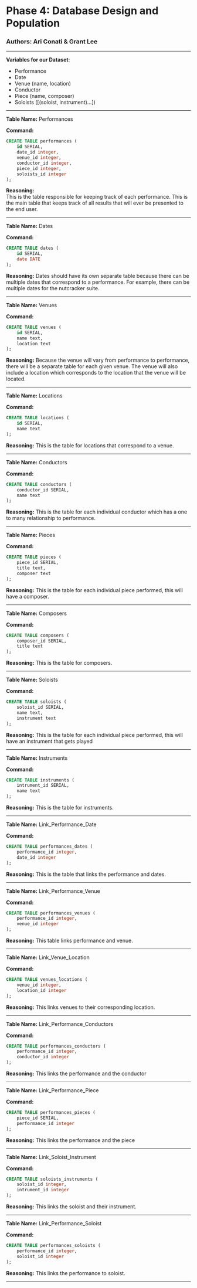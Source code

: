 # Phase 4: Database Design and Population

### **Authors**: Ari Conati & Grant Lee

------

**Variables for our Dataset**:

* Performance
* Date
* Venue (name, location)
* Conductor
* Piece (name, composer)
* Soloists ([(soloist, instrument)...])

------

**Table Name:** Performances  

**Command:** 
```SQL
CREATE TABLE performances (
    id SERIAL,
    date_id integer,
    venue_id integer,
    conductor_id integer,
    piece_id integer,
    soloists_id integer
);

```
**Reasoning:**   
This is the table responsible for keeping track of each performance. This is the main table that keeps track of all results that will ever be presented to the end user.

------

**Table Name:** Dates

**Command:**    
```SQL
CREATE TABLE dates (
    id SERIAL,
    date DATE
);
```
**Reasoning:**
Dates should have its own separate table because there can be multiple dates that correspond to a performance. For example, there can be multiple dates for the nutcracker suite.
 
------

**Table Name:** Venues 

**Command:** 
```SQL
CREATE TABLE venues (
    id SERIAL,
    name text,
    location text
);
```
**Reasoning:**
Because the venue will vary from performance to performance, there will be a separate table for each given venue. The venue will also include a location which corresponds to the location that the venue will be located.
 
------

**Table Name:** Locations 

**Command:** 
```SQL
CREATE TABLE locations (
    id SERIAL,
    name text
);
```
**Reasoning:**
This is the table for locations that correspond to a venue.
 
------

**Table Name:** Conductors 

**Command:** 
```SQL
CREATE TABLE conductors (
    conductor_id SERIAL,
    name text
);
```
**Reasoning:**
This is the table for each individual conductor which has a one to many relationship to performance.

------

**Table Name:** Pieces

**Command:** 
```SQL
CREATE TABLE pieces (
    piece_id SERIAL,
    title text,
    composer text
);
```
**Reasoning:**
This is the table for each individual piece performed, this will have a composer. 

------

**Table Name:** Composers

**Command:** 
```SQL
CREATE TABLE composers (
    composer_id SERIAL,
    title text
);
```
**Reasoning:**
This is the table for composers.

------


**Table Name:** Soloists

**Command:** 
```SQL
CREATE TABLE soloists (
    soloist_id SERIAL,
    name text,
    instrument text
);
```
**Reasoning:**
This is the table for each individual piece performed, this will have an instrument that gets played

------

**Table Name:** Instruments

**Command:** 
```SQL
CREATE TABLE instruments (
    intrument_id SERIAL,
    name text
);
```
**Reasoning:**
This is the table for instruments.

------

**Table Name:** Link_Performance_Date

**Command:** 
```SQL
CREATE TABLE performances_dates (
    performance_id integer,
    date_id integer
);
```
**Reasoning:**
This is the table that links the performance and dates.

------

**Table Name:** Link_Performance_Venue

**Command:** 
```SQL
CREATE TABLE performances_venues (
    performance_id integer,
    venue_id integer
);
```
**Reasoning:**
This table links performance and venue.

------

**Table Name:** Link_Venue_Location

**Command:** 
```SQL
CREATE TABLE venues_locations (
    venue_id integer,
    location_id integer
);
```
**Reasoning:**
This links venues to their corresponding location.

------

**Table Name:** Link_Performance_Conductors

**Command:** 
```SQL
CREATE TABLE performances_conductors (
    performance_id integer,
    conductor_id integer
);

```
**Reasoning:**
This links the performance and the conductor 

------

**Table Name:** Link_Performance_Piece

**Command:** 
```SQL
CREATE TABLE performances_pieces (
    piece_id SERIAL,
    performance_id integer
);
```
**Reasoning:**
This links the performance and the piece 

------

**Table Name:** Link_Soloist_Instrument 

**Command:** 
```SQL
CREATE TABLE soloists_instruments (
    soloist_id integer,
    intrument_id integer
);
```
**Reasoning:**
This links the soloist and their instrument.

------

**Table Name:** Link_Performance_Soloist

**Command:** 
```SQL
CREATE TABLE performances_soloists (
    performance_id integer,
    soloist_id integer
);
```
**Reasoning:**
This links the performance to soloist. 

------





